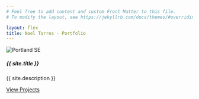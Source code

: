 ```yaml
---
# Feel free to add content and custom Front Matter to this file.
# To modify the layout, see https://jekyllrb.com/docs/themes/#overriding-theme-defaults

layout: flex
title: Noel Torres - Portfolio
---
```



<div class="
  d-flex 
  flex-grow-1 
  flex-row 
  align-items-center
  align-content-center 
  justify-content-center">
    <div class="card" style="width: 35rem;">
    <img class="card-img-top" 
      src="{{'/assets/images/portland-hood-1920x1080.jpg' | prepend: site.baseurl}}" alt="Portland SE" />
      <div class="card-block">
        <div class="card-body">
          <h5 class="card-title">{{ site.title }}</h5>
          <p class="card-text">{{ site.description }}</p>
          <a href="/projects/" class="btn btn-primary">View Projects</a>
        </div>
      </div>
    </div>
</div>


